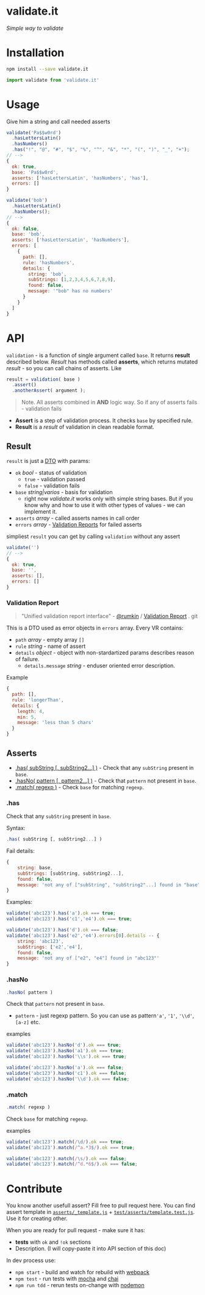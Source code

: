 validate.it
====

*Simple way to validate*

# Installation
```bash
npm install --save validate.it
```
```js
import validate from 'validate.it'
```

# Usage
Give him a string and call needed asserts
```js
validate('Pa$$w0rd')
  .hasLettersLatin()
  .hasNumbers()
  .has("!", "@", "#", "$", "%", "^", "&", "*", "(", ")", "_", "+");
// -->
{
  ok: true,
  base: 'Pa$$w0rd',
  asserts: ['hasLettersLatin', 'hasNumbers', 'has'],
  errors: []
}
```

```js
validate('bob')
  .hasLettersLatin()
  .hasNumbers();
// -->
{
  ok: false,
  base: 'bob',
  asserts: ['hasLettersLatin', 'hasNumbers'],
  errors: [
    {
      path: [],
      rule: 'hasNumbers',
      details: {
        string: 'bob',
        subStrings: [1,2,3,4,5,6,7,8,9],
        found: false,
        message: '"bob" has no numbers'
      }
    }
  ]
}
```

# API

`validation` - is a function of single argument called `base`. It returns **result** described below. *Result* has methods called **asserts**, which returns mutated *result* - so you can call chains of asserts. Like
```js
result = validation( base )
  .assert()
  .anotherAssert( argument );
```
> Note. All asserts combined in **AND** logic way. So if any of asserts fails - validation fails

* **Assert** is a step of validation process. It checks `base` by specified rule.
* **Result** is a *result* of validation in clean readable format.

## Result
`result` is just a [DTO](https://en.wikipedia.org/wiki/Data_transfer_object) with params:
* `ok` *bool* - status of validation
  * `true` - validation passed
  * `false` - validation fails
* `base` *string|varios* - basis for validation
  * right now *validate.it* works only with simple string bases. But if you know why and how to use it with other types of values - we can implement it.
* `asserts` *array* - called asserts names in call order
* `errors` *array* - [Validation Reports](#validation-report) for failed asserts

simpliest `result` you can get by calling `validation` without any assert
```js
validate('')
// -->
{
  ok: true,
  base: '',
  asserts: [],
  errors: []
}
```
### Validation Report
> "Unified validation report interface" - [@rumkin](https://github.com/rumkin) / [Validation Report](https://github.com/rumkin/validation-report) . git

This is a DTO used as error objects in `errors` array. Every VR contains:
* `path` *array* - empty array `[]`
* `rule` *string* - name of assert
* `details` *object* - object with non-stardartized params describes reason of failure.
  * `details.message` *string* - enduser oriented error description.

Example
```js
{
  path: [],
  rule: 'longerThan',
  details: {
    length: 4,
    min: 5,
    message: 'less than 5 chars'
  }
}
```

## Asserts

* [.has( subString [, subString2...] )](#has) - Check that any `subString` present in `base`.
* [.hasNo( pattern [, pattern2...] )](#hasno) - Check that `pattern` not present in `base`.
* [.match( regexp )](#match) - Check `base` for matching `regexp`.

### .has
Check that any `subString` present in `base`.

Syntax:
```js
.has( subString [, subString2...] )
```
Fail details:
```js
{
    string: base,
    subStrings: [subString, subString2...],
    found: false,
    message: 'not any of ["subString", "subString2"...] found in "base"'
}
```
Examples:
```js
validate('abc123').has('a').ok === true;
validate('abc123').has('c1','e4').ok === true;

validate('abc123').has('d').ok === false;
validate('abc123').has('e2','e4').errors[0].details -- {
    string: 'abc123',
    subStrings: ['e2','e4'],
    found: false,
    message: 'not any of ["e2", "e4"] found in "abc123"'
}
```
### .hasNo
```js
.hasNo( pattern )
```
Check that `pattern` not present in `base`.
* `pattern` - just regexp pattern. So you can use as pattern`'a'`, `'1'`, `'\\d'`, `[a-z]` etc.

examples
```js
validate('abc123').hasNo('d').ok === true;
validate('abc123').hasNo('a1').ok === true;
validate('abc123').hasNo('\\s').ok === true;

validate('abc123').hasNo('a').ok === false;
validate('abc123').hasNo('c1').ok === false;
validate('abc123').hasNo('\\d').ok === false;
```

### .match
```js
.match( regexp )
```
Check `base` for matching `regexp`.

examples
```js
validate('abc123').match(/\d/).ok === true;
validate('abc123').match(/^a.*3$/).ok === true;

validate('abc123').match(/\s/).ok === false;
validate('abc123').match(/^d.*6$/).ok === false;
```

# Contribute
You know another usefull assert? Fill free to pull request here.
You can find assert template in [`asserts/_template.js`](https://github.com/titulus/validate.it/blob/master/asserts/_template.js) + [`test/asserts/template.test.js`](https://github.com/titulus/validate.it/blob/master/test/asserts/template.test.js). Use it for creating other.

When you are ready for pull request - make sure it has:
* **tests** with `ok` and `!ok` sections
* Description. (I will copy-paste it into API section of this doc)

In dev process use:
* `npm start` - build and watch for rebuild with [webpack](https://webpack.js.org)
* `npm test` - run tests with [mocha](https://mochajs.org/) and [chai](http://chaijs.com)
* `npm run tdd` - rerun tests on-change with [nodemon](https://nodemon.io)
